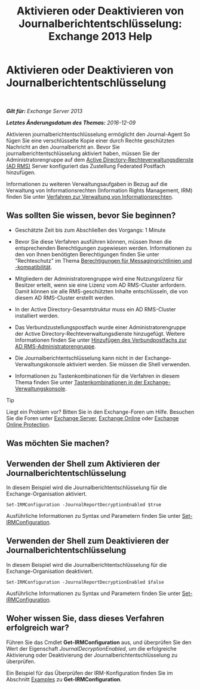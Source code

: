 ﻿---
title: 'Aktivieren oder Deaktivieren von Journalberichtentschlüsselung: Exchange 2013 Help'
TOCTitle: Aktivieren oder Deaktivieren von Journalberichtentschlüsselung
ms:assetid: 1dedbe73-2c1a-4b14-8799-5091aaec7965
ms:mtpsurl: https://technet.microsoft.com/de-de/library/Dd638092(v=EXCHG.150)
ms:contentKeyID: 50475163
ms.date: 05/22/2018
mtps_version: v=EXCHG.150
ms.translationtype: MT
---

# Aktivieren oder Deaktivieren von Journalberichtentschlüsselung

 

_**Gilt für:** Exchange Server 2013_

_**Letztes Änderungsdatum des Themas:** 2016-12-09_

Aktivieren journalberichtentschlüsselung ermöglicht den Journal-Agent So fügen Sie eine verschlüsselte Kopie einer durch Rechte geschützten Nachricht an den Journalbericht an. Bevor Sie journalberichtentschlüsselung aktiviert haben, müssen Sie der Administratorengruppe auf dem [Active Directory-Rechteverwaltungsdienste (AD RMS)](https://technet.microsoft.com/en-us/library/hh831364.aspx) Server konfiguriert das Zustellung Federated Postfach hinzufügen.

Informationen zu weiteren Verwaltungsaufgaben in Bezug auf die Verwaltung von Informationsrechten (Information Rights Management, IRM) finden Sie unter [Verfahren zur Verwaltung von Informationsrechten](information-rights-management-procedures-exchange-2013-help.md).

## Was sollten Sie wissen, bevor Sie beginnen?

  - Geschätzte Zeit bis zum Abschließen des Vorgangs: 1 Minute

  - Bevor Sie diese Verfahren ausführen können, müssen Ihnen die entsprechenden Berechtigungen zugewiesen werden. Informationen zu den von Ihnen benötigten Berechtigungen finden Sie unter "Rechteschutz" im Thema [Berechtigungen für Messagingrichtlinien und -kompatibilität](messaging-policy-and-compliance-permissions-exchange-2013-help.md).

  - Mitgliedern der Administratorengruppe wird eine Nutzungslizenz für Besitzer erteilt, wenn sie eine Lizenz vom AD RMS-Cluster anfordern. Damit können sie alle RMS-geschützten Inhalte entschlüsseln, die von diesem AD RMS-Cluster erstellt werden.

  - In der Active Directory-Gesamtstruktur muss ein AD RMS-Cluster installiert werden.

  - Das Verbundzustellungspostfach wurde einer Administratorengruppe der Active Directory-Rechteverwaltungsdienste hinzugefügt. Weitere Informationen finden Sie unter [Hinzufügen des Verbundpostfachs zur AD RMS-Administratorengruppe](add-the-federation-mailbox-to-the-ad-rms-super-users-group-exchange-2013-help.md).

  - Die Journalberichtentschlüsselung kann nicht in der Exchange-Verwaltungskonsole aktiviert werden. Sie müssen die Shell verwenden.

  - Informationen zu Tastenkombinationen für die Verfahren in diesem Thema finden Sie unter [Tastenkombinationen in der Exchange-Verwaltungskonsole](keyboard-shortcuts-in-the-exchange-admin-center-exchange-online-protection-help.md).


> [!TIP]
> Liegt ein Problem vor? Bitten Sie in den Exchange-Foren um Hilfe. Besuchen Sie die Foren unter <A href="https://go.microsoft.com/fwlink/p/?linkid=60612">Exchange Server</A>, <A href="https://go.microsoft.com/fwlink/p/?linkid=267542">Exchange Online</A> oder <A href="https://go.microsoft.com/fwlink/p/?linkid=285351">Exchange Online Protection</A>.



## Was möchten Sie machen?

## Verwenden der Shell zum Aktivieren der Journalberichtentschlüsselung

In diesem Beispiel wird die Journalberichtentschlüsselung für die Exchange-Organisation aktiviert.

    Set-IRMConfiguration -JournalReportDecryptionEnabled $true

Ausführliche Informationen zu Syntax und Parametern finden Sie unter [Set-IRMConfiguration](https://technet.microsoft.com/de-de/library/dd979792\(v=exchg.150\)).

## Verwenden der Shell zum Deaktivieren der Journalberichtentschlüsselung

In diesem Beispiel wird die Journalberichtentschlüsselung für die Exchange-Organisation deaktiviert.

    Set-IRMConfiguration -JournalReportDecryptionEnabled $false

Ausführliche Informationen zu Syntax und Parametern finden Sie unter [Set-IRMConfiguration](https://technet.microsoft.com/de-de/library/dd979792\(v=exchg.150\)).

## Woher wissen Sie, dass dieses Verfahren erfolgreich war?

Führen Sie das Cmdlet **Get-IRMConfiguration** aus, und überprüfen Sie den Wert der Eigenschaft *JournalDecryptionEnabled*, um die erfolgreiche Aktivierung oder Deaktivierung der Journalberichtentschlüsselung zu überprüfen.

Ein Beispiel für das Überprüfen der IRM-Konfiguration finden Sie im Abschnitt [Examples](https://technet.microsoft.com/de-de/e1821219-fe18-4642-a9c2-58eb0aadd61a\(exchg.150\)#examples) zu **Get-IRMConfiguration**.

